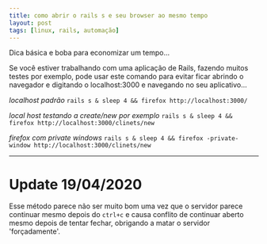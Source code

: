 ```yaml
---
title: como abrir o rails s e seu browser ao mesmo tempo
layout: post
tags: [linux, rails, automação]
---
```

Dica básica e boba para economizar um tempo...

Se você estiver trabalhando com uma aplicação de Rails, fazendo muitos testes por exemplo, pode usar este comando para evitar ficar abrindo o navegador e digitando o localhost:3000 e navegando no seu aplicativo...

_localhost padrão_
`rails s & sleep 4 && firefox http://localhost:3000/`

_local host testando a create/new por exemplo_
`rails s & sleep 4 && firefox http://localhost:3000/clinets/new`

_firefox com private windows_
`rails s & sleep 4 && firefox -private-window http://localhost:3000/clinets/new`

--- 
# Update 19/04/2020

Esse método parece não ser muito bom uma vez que o servidor parece continuar mesmo depois do `ctrl+c` e causa conflito de continuar aberto mesmo depois de tentar fechar, obrigando a matar o servidor 'forçadamente'. 